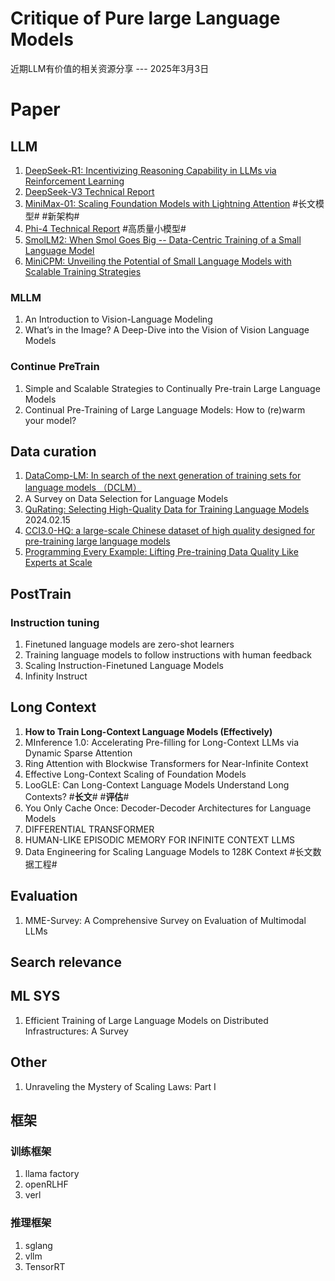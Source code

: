# Critique of Pure large Language Models


 近期LLM有价值的相关资源分享  --- 2025年3月3日

# Paper

## LLM

1. [DeepSeek-R1: Incentivizing Reasoning Capability in LLMs via Reinforcement Learning](https://arxiv.org/abs/2501.12948) 
2. [DeepSeek-V3 Technical Report](https://arxiv.org/abs/2412.19437) 
3. [MiniMax-01: Scaling Foundation Models with Lightning Attention](https://arxiv.org/abs/2501.08313)  #长文模型# #新架构#
4. [Phi-4 Technical Report](https://arxiv.org/abs/2412.08905)  #高质量小模型#
5. [SmolLM2: When Smol Goes Big -- Data-Centric Training of a Small Language Model](https://arxiv.org/abs/2502.02737)
6. [MiniCPM: Unveiling the Potential of Small Language Models with Scalable Training Strategies](https://arxiv.org/abs/2404.06395)

### MLLM

1. An Introduction to Vision-Language Modeling
2. What’s in the Image? A Deep-Dive into the Vision of Vision Language Models

### Continue PreTrain

1. Simple and Scalable Strategies to Continually Pre-train Large Language Models
2. Continual Pre-Training of Large Language Models: How to (re)warm your model?

## Data curation

1. [DataComp-LM: In search of the next generation of training sets for language models （DCLM）](https://arxiv.org/abs/2406.11794)
2. A Survey on Data Selection for Language Models 
3. [QuRating: Selecting High-Quality Data for Training Language Models](https://arxiv.org/abs/2402.09739) 2024.02.15
4. [CCI3.0-HQ: a large-scale Chinese dataset of high quality designed for pre-training large language models](https://arxiv.org/abs/2410.18505)
5. [Programming Every Example: Lifting Pre-training Data Quality Like Experts at Scale](https://arxiv.org/abs/2409.17115)

## PostTrain

### Instruction tuning

1. Finetuned language models are zero-shot learners
2. Training language models to follow instructions with human feedback
3. Scaling Instruction-Finetuned Language Models
4. Infinity Instruct

## Long Context

1. **How to Train Long-Context Language Models (Effectively)**
2. MInference 1.0: Accelerating Pre-filling for Long-Context LLMs via Dynamic Sparse Attention
3. Ring Attention with Blockwise Transformers for Near-Infinite Context
4. Effective Long-Context Scaling of Foundation Models
5. LooGLE: Can Long-Context Language Models Understand Long Contexts?  #**长文**# #**评估**#
6. You Only Cache Once: Decoder-Decoder Architectures for Language Models
7. DIFFERENTIAL TRANSFORMER
8. HUMAN-LIKE EPISODIC MEMORY FOR INFINITE CONTEXT LLMS
9. Data Engineering for Scaling Language Models to 128K Context   #长文数据工程#

## Evaluation

1. MME-Survey: A Comprehensive Survey on Evaluation of Multimodal LLMs

## Search relevance



## ML SYS

1. Efficient Training of Large Language Models on Distributed Infrastructures: A Survey

## Other

1. Unraveling the Mystery of Scaling Laws: Part I

## 框架

### 训练框架

1. llama factory
2. openRLHF
3. verl

### 推理框架

1. sglang
2. vllm
3. TensorRT
